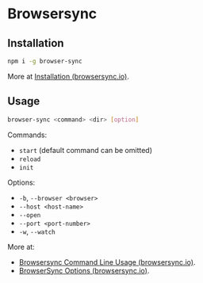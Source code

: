 # Browsersync

## Installation

```bash
npm i -g browser-sync
```

More at [Installation (browsersync.io)](https://browsersync.io/docs#installation).

## Usage

```bash
browser-sync <command> <dir> [option]
```

Commands:

- `start` (default command can be omitted)
- `reload`
- `init`

Options:

- `-b`, `--browser <browser>`
- `--host <host-name>`
- `--open`
- `--port <port-number>`
- `-w`, `--watch`

More at:

- [Browsersync Command Line Usage (browsersync.io)](https://browsersync.io/docs/command-line).
- [BrowserSync Options (browsersync.io)](https://browsersync.io/docs/options).
